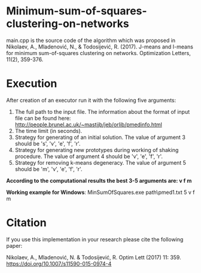 # Minimum-sum-of-squares-clustering-on-networks

main.cpp is the source code of the algorithm which was proposed in Nikolaev, A., Mladenović, N., & Todosijević, R. (2017). J-means and I-means for minimum sum-of-squares clustering on networks. Optimization Letters, 11(2), 359-376.

# Execution

After creation of an executor run it with the following five arguments:
1. The full path to the input file. The information about the format of input file can be found here: http://people.brunel.ac.uk/~mastjjb/jeb/orlib/pmedinfo.html   
2. The time limit (in seconds).
3. Strategy for generating of an initial solution. The value of argument 3 should be 's', 'v', 'e', 'f', 'r'.
4. Strategy for generating new prototypes during working of shaking procedure. The value of argument 4 should be 'v', 'e', 'f', 'r'. 
5. Strategy for removing k-means degeneracy. The value of argument 5 should be 'm', 'v', 'e', 'f', 'r'. 

**According to the computational results the best 3-5 arguments are: v f m**

**Working example for Windows**:
MinSumOfSquares.exe path\pmed1.txt 5 v f m

# Citation

If you use this implementation in your research please cite the following paper:

Nikolaev, A., Mladenović, N. & Todosijević, R. Optim Lett (2017) 11: 359. https://doi.org/10.1007/s11590-015-0974-4
